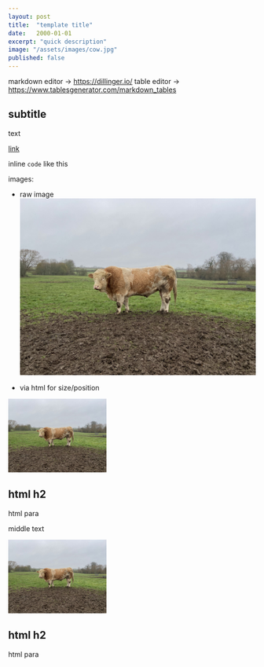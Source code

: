```yaml
---
layout: post
title:  "template title"
date:   2000-01-01
excerpt: "quick description"
image: "/assets/images/cow.jpg"
published: false
---
```


markdown editor -> https://dillinger.io/
table editor -> https://www.tablesgenerator.com/markdown_tables

## subtitle
text

[link](http://google.com)

inline ```code``` like this

images:

- raw image
![alt text](/assets/images/cow.jpg)

- via html for size/position

<p>
<span class="image left"><img src="/assets/images/cow.jpg" alt="" width=200></span>
<h2 id="content-is-king">html h2</h2>
<p>html para</p>
</p>

<p>
middle text
</p>

<p>
<span class="image right"><img src="/assets/images/cow.jpg" alt="" width=200></span>
<h2 id="content-is-king">html h2</h2>
<p>html para</p>
</p>